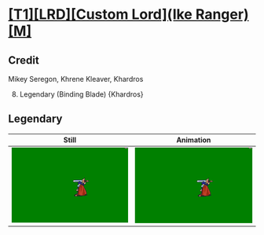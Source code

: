 # [\[T1\]\[LRD\]\[Custom Lord\]\(Ike Ranger\)\[M\]](../)

## Credit

Mikey Seregon, Khrene Kleaver, Khardros

8. Legendary (Binding Blade) {Khardros}
	
## Legendary

| Still | Animation |
| :---: | :-------: |
| ![Legendary still](./Legendary_000.png) | ![Legendary animation](./Legendary.gif) |

